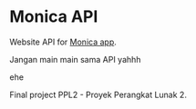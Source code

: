 # Monica API

Website API for [Monica app](https://github.com/RaihanAk/Monica_ppl1-project).



Jangan main main sama API yahhh

ehe

Final project PPL2 - Proyek Perangkat Lunak 2.
